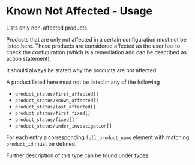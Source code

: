 # Known Not Affected - Usage

Lists only non-affected products.

Products that are only not affected in a certain configuration must not be listed here.
These products are considered affected as the user has to check the configuration (which is a remediation and can be described as action statement).

It should always be stated why the products are not affected.

A product listed here must not be listed in any of the following

* `product_status/first_affected[]`
* `product_status/known_affected[]`
* `product_status/last_affected[]`
* `product_status/first_fixed[]`
* `product_status/fixed[]`
* `product_status/under_investigation[]`

For each entry a corresponding `full_product_name` element with matching `product_id` must be defined.

Further description of this type can be found under [types](types/products-usage.en.md).
